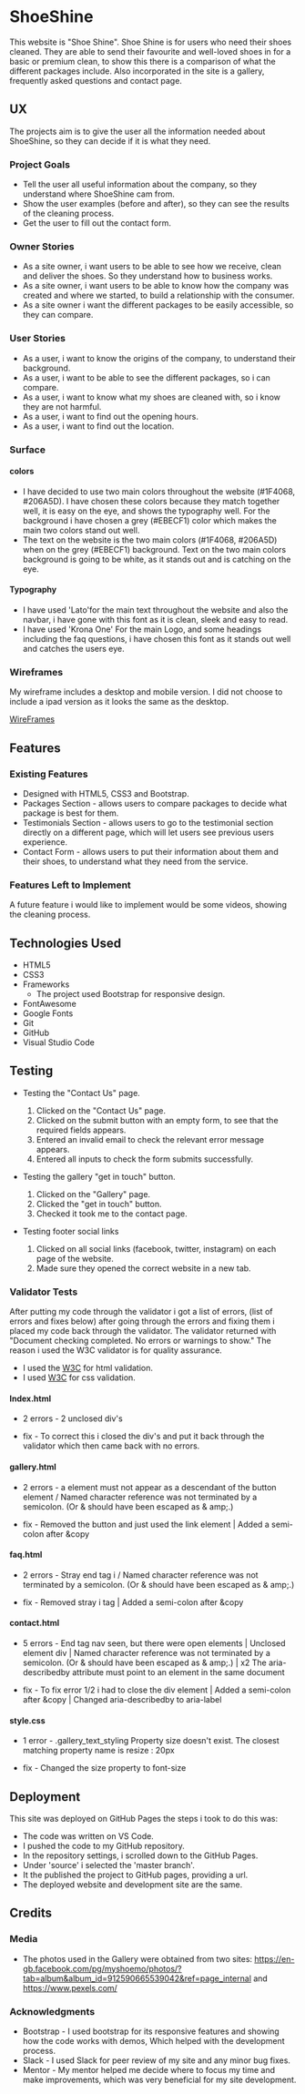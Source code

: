 # ShoeShine

This website is "Shoe Shine". Shoe Shine is for users who need their shoes cleaned. They are able to send their favourite and well-loved shoes in for a basic or premium clean, to show this there is a comparison of what the different packages include. Also incorporated in the site is a gallery, frequently asked questions and contact page. 
 
## UX
 
The projects aim is to give the user all the information needed about ShoeShine, so they can decide if it is what they need.

### Project Goals 

- Tell the user all useful information about the company, so they understand where ShoeShine cam from.
- Show the user examples (before and after), so they can see the results of the cleaning process.
- Get the user to fill out the contact form.

### Owner Stories

- As a site owner, i want users to be able to see how we receive, clean and deliver the shoes. So they understand how to business works.
- As a site owner, i want users to be able to know how the company was created and where we started, to build a relationship with the consumer.
- As a site owner i want the different packages to be easily accessible, so they can compare.

### User Stories

- As a user, i want to know the origins of the company, to understand their background.
- As a user, i want to be able to see the different packages, so i can compare.
- As a user, i want to know what my shoes are cleaned with, so i know they are not harmful.
- As a user, i want to find out the opening hours.
- As a user, i want to find out the location.

### Surface 

#### colors

- I have decided to use two main colors throughout the website (#1F4068, #206A5D). I have chosen these colors because they match together well, it is easy on the eye, and shows the typography well. For the background i have chosen a grey (#EBECF1) color which makes the main two colors stand out well.
- The text on the website is the two main colors (#1F4068, #206A5D) when on the grey (#EBECF1) background. Text on the two main colors background is going to be white, as it stands out and is catching on the eye.


#### Typography 
- I have used 'Lato'for the main text throughout the website and also the navbar, i have gone with this font as it is clean, sleek and easy to read.
- I have used 'Krona One' For the main Logo, and some headings including the faq questions, i have chosen this font as it stands out well and catches the users eye.


### Wireframes

My wireframe includes a desktop and mobile version. I did not choose to include a ipad version as it looks the same as the desktop.

[WireFrames](https://github.com/JackTubby/ShoeShine/blob/master/assets/docs/ShoeShine%20Wireframe.pdf)

## Features

### Existing Features

- Designed with HTML5, CSS3 and Bootstrap.
- Packages Section - allows users to compare packages to decide what package is best for them.
- Testimonials Section - allows users to go to the testimonial section directly on a different page, which will let users see previous users experience.
- Contact Form - allows users to put their information about them and their shoes, to understand what they need from the service.

### Features Left to Implement

A future feature i would like to implement would be some videos, showing the cleaning process. 

## Technologies Used

- HTML5 
- CSS3
- Frameworks
  - The project used Bootstrap for responsive design.
- FontAwesome
- Google Fonts
- Git
- GitHub
- Visual Studio Code

## Testing

- Testing the "Contact Us" page.
   1. Clicked on the "Contact Us" page.
   2. Clicked on the submit button with an empty form, to see that the required fields appears.
   3. Entered an invalid email to check the relevant error message appears.
   4. Entered all inputs to check the form submits successfully.

- Testing the gallery "get in touch" button.
    1. Clicked on the "Gallery" page.
    2. Clicked the "get in touch" button.
    3. Checked it took me to the contact page.

- Testing footer social links
  1. Clicked on all social links (facebook, twitter, instagram) on each page of the website.
  2. Made sure they opened the correct website in a new tab.


### Validator Tests

After putting my code through the validator i got a list of errors, (list of errors and fixes below) after going through the errors and fixing them i placed my code back through the validator. The validator returned with "Document checking completed. No errors or warnings to show." The reason i used the W3C validator is for quality assurance.

- I used the [W3C](https://validator.w3.org/) for html validation.
- I used [W3C](https://jigsaw.w3.org/css-validator/) for css validation.

#### Index.html

- 2 errors - 2 unclosed div's

- fix - To correct this i closed the div's and put it back through the validator which then came back with no errors.

#### gallery.html 

- 2 errors - a element must not appear as a descendant of the button element / Named character reference was not terminated by a semicolon. (Or & should have been escaped as & amp;.)

- fix - Removed the button and just used the link element | Added a semi-colon after &copy 

#### faq.html 

- 2 errors - Stray end tag i / Named character reference was not terminated by a semicolon. (Or & should have been escaped as & amp;.)

- fix - Removed stray i tag | Added a semi-colon after &copy

#### contact.html

- 5 errors -  End tag nav seen, but there were open elements | Unclosed element div | Named character reference was not terminated by a semicolon. (Or & should have been escaped as & amp;.) | x2 The aria-describedby attribute must point to an element in the same document

- fix - To fix error 1/2 i had to close the div element | Added a semi-colon after &copy | Changed aria-describedby to aria-label

#### style.css

- 1 error - .gallery_text_styling	Property size doesn't exist. The closest matching property name is resize : 20px

- fix - Changed the size property to font-size

## Deployment

This site was deployed on GitHub Pages the steps i took to do this was:

- The code was written on VS Code.
- I pushed the code to my GitHub repository.
- In the repository settings, i scrolled down to the GitHub Pages.
- Under 'source' i selected the 'master branch'. 
- It the published the project to GitHub pages, providing a url.
- The deployed website and development site are the same.

## Credits

### Media

* The photos used in the Gallery were obtained from two sites: https://en-gb.facebook.com/pg/myshoemo/photos/?tab=album&album_id=912590665539042&ref=page_internal and https://www.pexels.com/

### Acknowledgments

- Bootstrap - I used bootstrap for its responsive features and showing how the code works with demos, Which helped with the development process.
- Slack - I used Slack for peer review of my site and any minor bug fixes.
- Mentor - My mentor helped me decide where to focus my time and make improvements, which was very beneficial for my site development. 